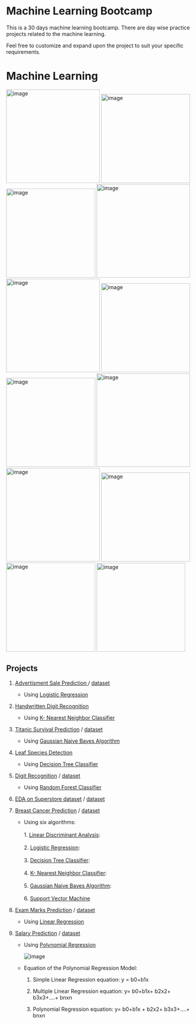 # Machine Learning Bootcamp
This is a 30 days machine learning bootcamp. There are day wise practice projects related to the machine learning.

Feel free to customize and expand upon the project to suit your specific requirements.

# Machine Learning

<img width="250" alt="image" src="https://github.com/thisarakaushan/Machine-Learning-Bootcamp/assets/125348115/0466ddf3-0815-4b80-94e1-5ec0ff2823d8">

<img width="238" alt="image" src="https://github.com/thisarakaushan/Machine-Learning-Bootcamp/assets/125348115/064dccfc-f161-4e05-80b1-e785c38e47d2">

<img width="238" alt="image" src="https://github.com/thisarakaushan/Machine-Learning-Bootcamp/assets/125348115/cea43bda-3de0-4fd9-b912-e9cb404eba70">

<img width="250" alt="image" src="https://github.com/thisarakaushan/Machine-Learning-Bootcamp/assets/125348115/9c028aeb-8445-4a40-9c26-36caebebfbc8">

<img width="250" alt="image" src="https://github.com/thisarakaushan/Machine-Learning-Bootcamp/assets/125348115/c1396967-049f-45e9-9bc4-cefeeea8fc72">

<img width="238" alt="image" src="https://github.com/thisarakaushan/Machine-Learning-Bootcamp/assets/125348115/db344626-c67f-4b98-a5b9-8315f5700467">

<img width="238" alt="image" src="https://github.com/thisarakaushan/Machine-Learning-Bootcamp/assets/125348115/14d7a185-a6e7-4ba0-a7b2-002584099c99">

<img width="250" alt="image" src="https://github.com/thisarakaushan/Machine-Learning-Bootcamp/assets/125348115/b3514a39-6554-4f43-8930-018aeead325b">

<img width="250" alt="image" src="https://github.com/thisarakaushan/Machine-Learning-Bootcamp/assets/125348115/37faeb71-69f3-4ffd-8510-e13fbc246729">

<img width="238" alt="image" src="https://github.com/thisarakaushan/Machine-Learning-Bootcamp/assets/125348115/2a2fdb31-f8a7-4b49-a2c0-23e8c934f809">

<img width="238" alt="image" src="https://github.com/thisarakaushan/Machine-Learning-Bootcamp/assets/125348115/b676acb3-852b-4cf8-9a29-211cd9834728">

<img width="237" alt="image" src="https://github.com/thisarakaushan/Machine-Learning-Bootcamp/assets/125348115/cb3419ec-d596-4dce-b818-70ccdfdd0c94">


## Projects

1. [Advertisment Sale Prediction ](./notebooks/Ad.%20Sales%20Prediction.ipynb) / [dataset](./datasets/Ad.%20Sales%20Prediction.csv)
   
   - Using [Logistic Regression](https://scikit-learn.org/stable/modules/generated/sklearn.linear_model.LogisticRegression.html)
     
2. [Handwritten Digit Recognition](./notebooks/Handwritten_Digit_Recognition.ipynb)
   
   - Using  [K- Nearest Neighbor Classifier](https://scikit-learn.org/stable/modules/generated/sklearn.neighbors.KNeighborsClassifier.html)
    
3. [Titanic Survival Prediction](./notebooks/Titanic%20Survival%20Prediction_NavieBayes.ipynb) / [dataset](./datasets/titanic.csv)
   
   - Using [Gaussian Naive Bayes Algorithm](https://scikit-learn.org/stable/modules/naive_bayes.html)
  
4. [Leaf Species Detection](./notebooks/Leaf%20Species%20Detection.ipynb)

   - Using [Decision Tree Classifier](https://scikit-learn.org/stable/modules/tree.html)

5. [Digit Recognition](./notebooks/Digit%20Recognition_Random%20Forest.ipynb) / [dataset](./datasets/digit_recognition)
   
   - Using  [Random Forest Classifier](https://scikit-learn.org/stable/modules/generated/sklearn.ensemble.RandomForestClassifier.html)

6. [EDA on Superstore dataset](./notebooks/EDA%20on%20Superstore%20dataset.ipynb) / [dataset](//datasets/Superstore.csv)

7. [Breast Cancer Prediction](./notebooks/Breast%20Cancer%20Detection_various%20ML%20algorithms.ipynb) / [dataset](//datasets/breast_cancer.csv)

   - Using six algorithms:<br>     
           1. [Linear Discriminant Analysis](https://scikit-learn.org/stable/modules/generated/sklearn.discriminant_analysis.LinearDiscriminantAnalysis.html):<br>  
           2. [Logistic Regression](https://scikit-learn.org/stable/modules/generated/sklearn.linear_model.LogisticRegression.html):<br>  
           3. [Decision Tree Classifier](https://scikit-learn.org/stable/modules/generated/sklearn.tree.DecisionTreeClassifier.html):<br>  
           4. [K- Nearest Neighbor Classifier](https://scikit-learn.org/stable/modules/generated/sklearn.neighbors.KNeighborsClassifier.html):<br>  
           5. [Gaussian Naive Bayes Algorithm](https://scikit-learn.org/stable/modules/naive_bayes.html):<br>  
           6. [Support Vector Machine](https://scikit-learn.org/stable/modules/generated/sklearn.svm.LinearSVC.html)

8. [Exam Marks Prediction](./notebooks/Exam%20Marks%20Prediction_Linear%20Regression.ipynb) / [dataset](./datasets/Exam%20marks.csv)

   - Using [Linear Regression](https://scikit-learn.org/stable/modules/generated/sklearn.linear_model.LinearRegression.html)

9. [Salary Prediction](./notebooks/Salary%20Predict_Polynomial%20Regression.ipynb) / [dataset](./datasets/Salaries.csv)

    - Using [Polynomial Regression](https://www.javatpoint.com/machine-learning-polynomial-regression)
      
      ![image](https://github.com/thisarakaushan/Machine-Learning-Bootcamp/assets/125348115/9d08d9bf-da71-468f-bd04-3064ab613e35)
    - Equation of the Polynomial Regression Model:
      
         1. Simple Linear Regression equation:    y = b0+b1x        

         2. Multiple Linear Regression equation:  y= b0+b1x+ b2x2+ b3x3+....+ bnxn        

         3. Polynomial Regression equation:       y= b0+b1x + b2x2+ b3x3+....+ bnxn         

